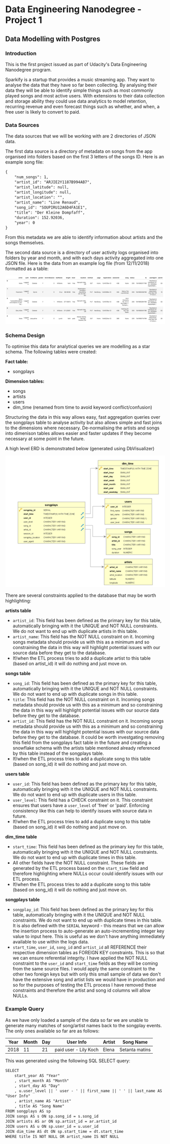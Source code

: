 # Data Engineering Nanodegree - Project 1
## Data Modelling with Postgres

### Introduction

This is the first project issued as part of Udacity's Data Engineering Nanodegree program.

Sparkify is a startup that provides a music streaming app. They want to analyse the data that they have so far been collecting. By analysing their data they will be able to identify simple things such as most commonly played songs and most active users. With extensions to their data collection and storage ability they could use data analytics to model retention, recurring revenue and even forecast things such as whether, and when, a free user is likely to convert to paid. 

### Data Sources

The data sources that we will be working with are 2 directories of JSON data. 

The first data source is a directory of metadata on songs from the app organised into folders based on the first 3 letters of the songs ID. Here is an example song file:

	{
        "num_songs": 1, 
        "artist_id": "ARJIE2Y1187B994AB7", 
        "artist_latitude": null, 
        "artist_longitude": null, 
        "artist_location": "", 
        "artist_name": "Line Renaud", 
        "song_id": "SOUPIRU12A6D4FA1E1", 
        "title": "Der Kleine Dompfaff", 
        "duration": 152.92036, 
        "year": 0
    }

From this metadata we are able to identify information about artists and the songs themselves. 

The second data source is a directory of user activity logs organised into folders by year and month, and with each days activity aggregated into one JSON file. Here is the data from an example log file (from 12/11/2018) formatted as a table: 

![Log file example](/assets/log-data.png)


### Schema Design

To optimise this data for analytical queries we are modelling as a star schema. The following tables were created:

**Fact table:** 
- songplays

**Dimension tables:**
- songs
- artists
- users
- dim_time (renamed from time to avoid keyword conflict/confusion)

Structuring the data in this way allows easy, fast aggregation queries over the songplays table to analyse activity but also allows simple and fast joins to the dimensions where necessary. De-normalising the artists and songs into dimenison tables allows easier and faster updates if they become necessary at some point in the future. 

A high level ERD is demonstrated below (generated using DbVisualizer)

![sparkifydb ERD](/assets/erd.PNG)

There are several constraints applied to the database that may be worth highlighting:

**artists table**
- `artist_id`: This field has been defined as the primary key for this table, automatically bringing with it the UNIQUE and NOT NULL constraints. We do not want to end up with duplicate artists in this table.
- `artist_name`: This field has the NOT NULL constraint on it. Incoming songs metadata should provide us with this as a minimum and so constraining the data in this way will highlight potential issues with our source data before they get to the database.
- If/when the ETL process tries to add a duplicate artist to this table (based on artist_id) it will do nothing and just move on. 


**songs table**
- `song_id`: This field has been defined as the primary key for this table, automatically bringing with it the UNIQUE and NOT NULL constraints. We do not want to end up with duplicate songs in this table.
- `title`: This field has the NOT NULL constraint on it. Incoming songs metadata should provide us with this as a minimum and so constraining the data in this way will highlight potential issues with our source data before they get to the database.
- `artist_id`: This field has the NOT NULL constraint on it. Incoming songs metadata should provide us with this as a minimum and so constraining the data in this way will highlight potential issues with our source data before they get to the database. It could be worth investgating removing this field from the songplays fact table in the future and creating a snowflake schema with the artists table mentioned already referenced by this table instead of the songplays table.
- If/when the ETL process tries to add a duplicate song to this table (based on song_id) it will do nothing and just move on. 


**users table**
- `user_id`: This field has been defined as the primary key for this table, automatically bringing with it the UNIQUE and NOT NULL constraints. We do not want to end up with duplicate users in this table.
- `user_level`: This field has a CHECK constraint on it. This constraint ensures that users have a `user_level` of 'free' or 'paid'. Enforcing consistency like this can help to identify issues with source data in future.
- If/when the ETL process tries to add a duplicate song to this table (based on song_id) it will do nothing and just move on. 


**dim_time table**
- `start_time`: This field has been defined as the primary key for this table, automatically bringing with it the UNIQUE and NOT NULL constraints. We do not want to end up with duplicate times in this table.
- All other fields have the NOT NULL constraint. These fields are generated by the ETL process based on the `start_time` field and therefore highlighting where NULLs occur could identify issues with our ETL process.
- If/when the ETL process tries to add a duplicate song to this table (based on song_id) it will do nothing and just move on. 


**songplays table**
- `songplay_id`: This field has been defined as the primary key for this table, automatically bringing with it the UNIQUE and NOT NULL constraints. We do not want to end up with duplicate times in this table. It is also defined with the `SERIAL` keyword - this means that we can allow the insertion process to auto-generate an auto-incrementing integer key value to input here. This is useful as we don't have anything immediately available to use within the logs data.
- `start_time`, `user_id`, `song_id` and `artist_id` all REFERENCE their respective dimension tables as FOREIGN KEY constraints. This is so that we can ensure referential integrity. I have applied the NOT NULL constraint to the `user_id` and `start_time` fields as they will be coming from the same source files. I would apply the same constraint to the other two foreign keys but with only this small sample of data we don't have the extensive song and artist lists we would have in production and so for the purposes of testing the ETL process I have removed these constraints and therefore the artist and song id columns will allow NULLs. 


### Example Query

As we have only loaded a sample of the data so far we are unable to generate many matches of song/artist names back to the songplay events. The only ones available so far are as follows:

| Year 	| Month 	| Day 	| User Info             	| Artist 	| Song Name      	|
|------	|-------	|-----	|-----------------------	|--------	|----------------	|
| 2018 	| 11    	| 21  	| paid user - Lily Koch 	| Elena  	| Setanta matins 	|

This was generated using the following SQL SELECT query:

    SELECT 
        start_year AS "Year"
        , start_month AS "Month"
        , start_day AS "Day"
        , u.user_level || ' user - ' || first_name || ' ' || last_name AS "User Info"
        , artist_name AS "Artist"
        , title AS "Song Name"
    FROM songplays AS sp
    JOIN songs AS s ON sp.song_id = s.song_id
    JOIN artists AS ar ON sp.artist_id = ar.artist_id
    JOIN users AS u ON sp.user_id = u.user_id
    JOIN dim_time AS dt ON sp.start_time = dt.start_time
    WHERE title IS NOT NULL OR artist_name IS NOT NULL
